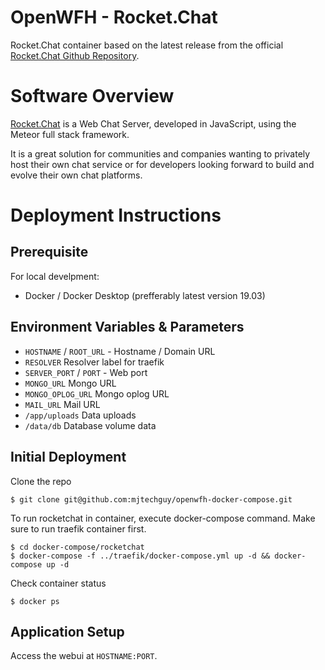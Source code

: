 # OpenWFH - Rocket.Chat
Rocket.Chat container based on the latest release from the official [Rocket.Chat Github Repository](https://github.com/RocketChat).

# Software Overview
[Rocket.Chat](https://rocket.chat) is a Web Chat Server, developed in JavaScript, using the Meteor full stack framework.

It is a great solution for communities and companies wanting to privately host their own chat service or for developers looking forward to build and evolve their own chat platforms.

# Deployment Instructions
## Prerequisite
For local develpment:
- Docker / Docker Desktop (prefferably latest version 19.03)

## Environment Variables & Parameters
- `HOSTNAME` / `ROOT_URL` - Hostname / Domain URL
- `RESOLVER` Resolver label for traefik
- `SERVER_PORT` / `PORT` - Web port
- `MONGO_URL` Mongo URL
- `MONGO_OPLOG_URL` Mongo oplog URL
- `MAIL_URL` Mail URL
- `/app/uploads` Data uploads
- `/data/db` Database volume data

## Initial Deployment
Clone the repo
```console
$ git clone git@github.com:mjtechguy/openwfh-docker-compose.git
```
To run rocketchat in container, execute docker-compose command. Make sure to run traefik container first.
```console
$ cd docker-compose/rocketchat
$ docker-compose -f ../traefik/docker-compose.yml up -d && docker-compose up -d
```
Check container status
```console
$ docker ps
```

## Application Setup
Access the webui at `HOSTNAME:PORT`.